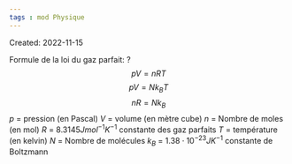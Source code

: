 ```yaml
---
tags : mod Physique
---
```

Created: 2022-11-15

Formule de la loi du gaz parfait:
?
$$pV=nRT$$
$$pV=Nk_{B}T$$
$$nR=Nk_{B}$$
$p$ = pression (en Pascal)
$V$ = volume (en mètre cube)
$n$ = Nombre de moles (en mol)
$R$ = $8.3145 Jmol^{-1}K^{-1}$ constante des gaz parfaits
$T$ = température (en kelvin)
$N$ = Nombre de molécules
$k_{B}$ = $1.38\cdot 10^{-23} JK^{-1}$ constante de Boltzmann
<!--SR:!2023-03-03,23,190-->